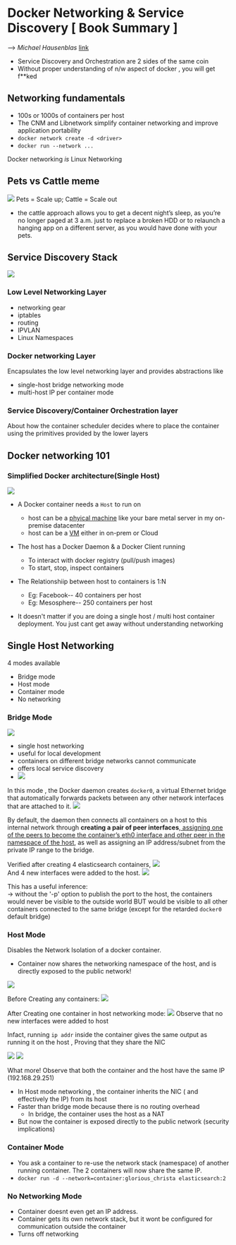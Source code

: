 # Docker Networking & Service Discovery [ Book Summary ]

--> _Michael Hausenblas_ [link](https://www.immagic.com/eLibrary/ARCHIVES/EBOOKS/O160202H.pdf)

- Service Discovery and Orchestration are 2 sides of the same coin
- Without proper understanding of n/w aspect of docker , you will get f**ked

## Networking fundamentals

- 100s or 1000s of containers per host
- The CNM and Libnetwork simplify container networking and improve application portability
- `docker network create -d <driver>`
- `docker run --network ...`

Docker networking _is_ Linux Networking

## Pets vs Cattle meme

![](https://image.slidesharecdn.com/texasdevopshoustonmeetupfeb32015-150208162512-conversion-gate01/95/cloud-optimization-and-devops-best-practices-for-startups-houston-meetup-feb-3-2015-12-638.jpg?cb=1423488659)
Pets = Scale up;
Cattle = Scale out

- the cattle approach allows you to get a decent night’s sleep, as you’re no longer paged at 3 a.m. just to replace a broken HDD or to relaunch a hanging app on a different server, as you would have done with your
pets.

## Service Discovery Stack

![](https://www.oreilly.com/content/wp-content/uploads/sites/2/2019/06/dnsd_0101-0f8ca5f7c05c056f4950131f77dd3607.png)

### Low Level Networking Layer

- networking gear
- iptables
- routing
- IPVLAN
- Linux Namespaces
  
### Docker networking Layer

Encapsulates the low level networking layer and provides abstractions like

- single-host bridge networking mode
- multi-host IP per container mode

### Service Discovery/Container Orchestration layer

About how the container scheduler decides where to place the container using the primitives provided by the lower layers

## Docker networking 101

### Simplified Docker architecture(Single Host)

![](https://www.oreilly.com/content/wp-content/uploads/sites/2/2019/06/dnsd_0201-7c6df9623cb9dc0bb0276d02ac921b39-1.png)

- A Docker container needs a `Host` to run on
  - host can be a <u>phyical machine</u> like your bare metal server in my on-premise datacenter
  - host can be a <u>VM</u> either in on-prem or Cloud

- The host has a Docker Daemon & a Docker Client running
  - To interact with docker registry (pull/push images)
  - To start, stop, inspect containers

- The Relationshiip between host to containers is 1:N
  - Eg: Facebook-- 40 containers per host
  - Eg: Mesosphere-- 250 containers per host

- It doesn't matter if you are doing a single host / multi host container deployment. You just cant get away without understanding networking

## Single Host Networking

4 modes available

- Bridge mode
- Host mode
- Container mode
- No networking

### Bridge Mode

![](../assets/docker-09.png)

- single host networking
- useful for local development
- containers on different bridge networks cannot communicate
- offers local service discovery
- ![](../assets/docker-10.png)

In this mode , the Docker daemon creates `docker0`, a
virtual Ethernet bridge that automatically forwards packets between
any other network interfaces that are attached to it.
![](https://www.oreilly.com/content/wp-content/uploads/sites/2/2019/06/dnsd_0202-ddb10d3a0d4382769c65ec58aba34cb8-1.png)

By default, the daemon then connects all containers on a host to this internal network through **creating a pair of peer interfaces**,<u> assigning one of the
peers to become the container’s eth0 interface and other peer in the
namespace of the host</u>, as well as assigning an IP address/subnet
from the private IP range to the bridge.

Verified after creating 4 elasticsearch containers,
![](../assets/docker-01.png)<br>
And 4 new interfaces were added to the host.
![](../assets/docker-02.png)

This has a useful inference: <br>
-> without the '-p' option to publish the port to the host, the containers would never be visible to the outside world BUT would be visible to all other containers connected to the same bridge (except for the retarded `docker0` default bridge)

### Host Mode

Disables the Network Isolation of a docker container.

- Container now shares the networking namespace of the host, and is directly exposed to the public network!

![](https://www.oreilly.com/content/wp-content/uploads/sites/2/2019/06/dnsd_0203-c23fc4e85f0bbd698058cf18b511e700.png)

Before Creating any containers:
![](assets/docker-03.png)

After Creating one container in host networking mode:
![](assets/docker-04.png)
Observe that no new interfaces were added to host

Infact, running `ip addr` inside the container gives the same output as running it on the host , Proving that they share the NIC

![](assets/docker-05.png)
![](assets/docker-06.png)

What more! Observe that both the container and the host have the same IP (192.168.29.251)

- In Host mode networking , the container inherits the NIC ( and effectively the IP) from its host
- Faster than bridge mode because there is no routing overhead
  - In bridge, the container uses the host as a NAT
- But now the container is exposed directly to the public network (security implications)

### Container Mode

- You ask a container to re-use the network stack (namespace) of another running container. The 2 containers will now share the same IP.
- `docker run -d --network=container:glorious_christa elasticsearch:2`

### No Networking Mode

- Container doesnt even get an IP address.
- Container gets its own network stack, but it wont be configured for communication outside the container
- Turns off networking

